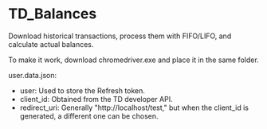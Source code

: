 # TD_Balances
Download historical transactions, process them with FIFO/LIFO, and calculate actual balances.

To make it work, download chromedriver.exe and place it in the same folder.

user.data.json:
- user: Used to store the Refresh token.
- client_id: Obtained from the TD developer API.
- redirect_uri: Generally "http://localhost/test," but when the client_id is generated, a different one can be chosen.
